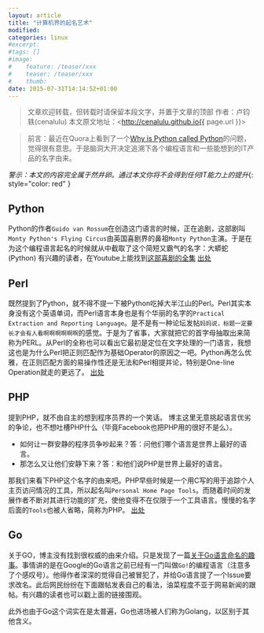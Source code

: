```yaml
---
layout: article
title: "计算机界的起名艺术"
modified:
categories: linux
#excerpt:
#tags: []
#image:
#    feature: /teaser/xxx
#    teaser: /teaser/xxx
#    thumb:
date: 2015-07-31T14:14:52+01:00
---
```




> 文章欢迎转载，但转载时请保留本段文字，并置于文章的顶部
> 作者：卢钧轶(cenalulu)
> 本文原文地址：<http://cenalulu.github.io{{ page.url }}>


> 前言：最近在Quora上看到了一个[Why is Python called Python](https://docs.python.org/2/faq/general.html#why-is-it-called-python)的问题，觉得很有意思。于是脑洞大开决定追溯下各个编程语言和一些能想到的IT产品的名字由来。


*警示：本文的内容完全属于然并卵。通过本文你将不会得到任何IT能力上的提升*{: style="color: red" }


## Python

Python的作者`Guido van Rossum`在创造这门语言的时候，正在追剧，这部剧叫`Monty Python's Flying Circus`由英国喜剧界的鼻祖`Monty Python`主演。于是在为这个编程语言起名的时候就从中截取了这个简短又霸气的名字：大蟒蛇(Python)
有兴趣的读者，在Youtube上能找到[这部喜剧的全集](https://www.youtube.com/playlist?list=PLNO6IYq6SI9Vmq7ePdBqUmr3DCyFzJZ0-)
[出处](https://docs.python.org/2/faq/general.html#why-is-it-called-python)


## Perl

既然提到了Python，就不得不提一下被Python吃掉大半江山的Perl。Perl其实本身没有这个英语单词，而Perl语言本身也是有个华丽的名字的`Practical Extraction and Reporting Language`。是不是有一种论坛发帖`妈妈说，标题一定要长才会有人看啊啊啊啊啊啊`的感觉。于是为了省事，大家就把它的首字母抽取出来简称为PERL。从Perl的全称也可以看出它最初是定位在文字处理的一门语言，我想这也是为什么Perl把正则匹配作为基础Operator的原因之一吧。Python再怎么优雅，在正则匹配方面的易操作性还是无法和Perl相提并论，特别是One-line Operation就走的更远了。
[出处](https://en.wikipedia.org/wiki/Perl)

## PHP

提到PHP，就不由自主的想到程序员界的一个笑话。 博主这里无意挑起语言优劣的争论，也不想吐槽PHP什么（毕竟Facebook也把PHP用的很好不是么）。

- 如何让一群安静的程序员争吵起来？答：问他们哪个语言是世界上最好的语言。
- 那怎么又让他们安静下来？答：和他们说PHP是世界上最好的语言。

那我们来看下PHP这个名字的由来吧。PHP早些时候是一个用C写的用于追踪个人主页访问情况的工具，所以起名叫`Personal Home Page Tools`。而随着时间的发展作者不断对其进行功能的扩充，使他变得不在仅限于一个工具语言。慢慢的名字后面的`Tools`也被人省略，简称为PHP。
[出处](http://ca3.php.net/manual/en/history.php#history.php)


## Go

关于GO，博主没有找到很权威的由来介绍。只是发现了一篇[关于Go语言命名的趣事](https://code.google.com/p/go/issues/detail?id=9)。事情讲的是在Google的Go语言之前已经有一门叫做`Go!`的编程语言（注意多了个感叹号）。他得作者深深的觉得自己被冒犯了，并给Go语言提了一个Issue要求改名。此后网民纷纷在下面跟帖发表自己的看法，油菜程度不亚于网易新闻的跟帖。有兴趣的读者也可以戳上面的链接围观。

此外也由于Go这个词实在是太普遍，Go也进场被人们称为Golang，以区别于其他含义。




